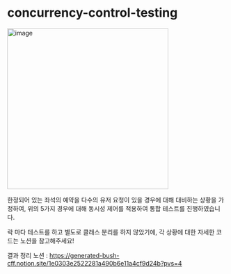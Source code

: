 # concurrency-control-testing


<img width="370" alt="image" src="https://github.com/user-attachments/assets/d61b66fd-49b0-44f2-8002-5d142f70c6ab" />


한정되어 있는 좌석의 예약을 다수의 유저 요청이 있을 경우에 대해 대비하는 상황을 가정하여, 위의 5가지 경우에 대해 동시성 제어를 적용하여 통합 테스트를 진행하였습니다.

락 마다 테스트를 하고 별도로 클래스 분리를 하지 않았기에, 각 상황에 대한 자세한 코드는 노션을 참고해주세요!


결과 정리 노션 : https://generated-bush-cff.notion.site/1e0303e2522281a490b6e11a4cf9d24b?pvs=4

